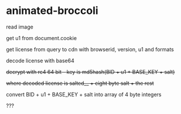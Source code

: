 # animated-broccoli
read image

get u1 from document.cookie

get license from query to cdn with browserid, version, u1 and formats

decode license with base64

~~decrypt with rc4 64 bit - key is md5hash(BID + u1 + BASE_KEY + salt)~~

~~where decoded license is salted__ + eight byte salt + the rest~~


convert BID + u1 + BASE_KEY + salt into array of 4 byte integers

???
